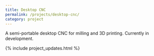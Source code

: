 ```yaml
---
title: Desktop CNC
permalink: /projects/desktop-cnc/
category: project
---
```


A semi-portable desktop CNC for milling and 3D printing. Currently in development.

{% include project_updates.html %}
